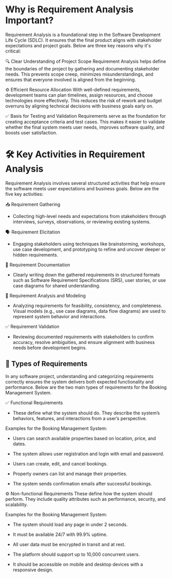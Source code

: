 # Why is Requirement Analysis Important?
Requirement Analysis is a foundational step in the Software Development Life Cycle (SDLC). It ensures that the final product aligns with stakeholder expectations and project goals. Below are three key reasons why it's critical:

🔍 Clear Understanding of Project Scope
Requirement Analysis helps define the boundaries of the project by gathering and documenting stakeholder needs. This prevents scope creep, minimizes misunderstandings, and ensures that everyone involved is aligned from the beginning.

⚙️ Efficient Resource Allocation
With well-defined requirements, development teams can plan timelines, assign resources, and choose technologies more effectively. This reduces the risk of rework and budget overruns by aligning technical decisions with business goals early on.

✅ Basis for Testing and Validation
Requirements serve as the foundation for creating acceptance criteria and test cases. This makes it easier to validate whether the final system meets user needs, improves software quality, and boosts user satisfaction.

# 🛠️ Key Activities in Requirement Analysis
Requirement Analysis involves several structured activities that help ensure the software meets user expectations and business goals. Below are the five key activities:

📥 Requirement Gathering
- Collecting high-level needs and expectations from stakeholders through interviews, surveys, observations, or reviewing existing systems.

🗣️ Requirement Elicitation
- Engaging stakeholders using techniques like brainstorming, workshops, use case development, and prototyping to refine and uncover deeper or hidden requirements.

📝 Requirement Documentation
- Clearly writing down the gathered requirements in structured formats such as Software Requirement Specifications (SRS), user stories, or use case diagrams for shared understanding.

🧩 Requirement Analysis and Modeling
- Analyzing requirements for feasibility, consistency, and completeness. Visual models (e.g., use case diagrams, data flow diagrams) are used to represent system behavior and interactions.

✅ Requirement Validation
- Reviewing documented requirements with stakeholders to confirm accuracy, resolve ambiguities, and ensure alignment with business needs before development begins.

## 🧾 Types of Requirements
In any software project, understanding and categorizing requirements correctly ensures the system delivers both expected functionality and performance. Below are the two main types of requirements for the Booking Management System.

✅ Functional Requirements
- These define what the system should do. They describe the system’s behaviors, features, and interactions from a user’s perspective.

Examples for the Booking Management System:

- Users can search available properties based on location, price, and dates.

- The system allows user registration and login with email and password.

- Users can create, edit, and cancel bookings.

- Property owners can list and manage their properties.

- The system sends confirmation emails after successful bookings.

⚙️ Non-functional Requirements
These define how the system should perform. They include quality attributes such as performance, security, and scalability.

Examples for the Booking Management System:

- The system should load any page in under 2 seconds.

- It must be available 24/7 with 99.9% uptime.

- All user data must be encrypted in transit and at rest.

- The platform should support up to 10,000 concurrent users.

- It should be accessible on mobile and desktop devices with a responsive design.
